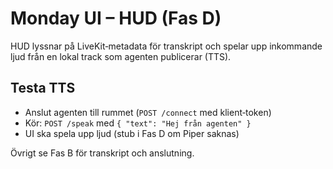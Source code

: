 # Monday UI – HUD (Fas D)

HUD lyssnar på LiveKit‑metadata för transkript och spelar upp inkommande ljud från en lokal track som agenten publicerar (TTS).

## Testa TTS
- Anslut agenten till rummet (`POST /connect` med klient‑token)
- Kör: `POST /speak` med `{ "text": "Hej från agenten" }`
- UI ska spela upp ljud (stub i Fas D om Piper saknas)

Övrigt se Fas B för transkript och anslutning.
